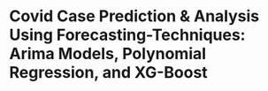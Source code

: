 # Covid Case Prediction & Analysis Using Forecasting-Techniques: Arima Models, Polynomial Regression, and XG-Boost

